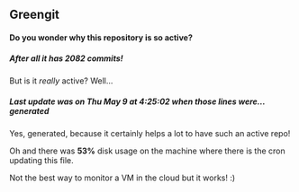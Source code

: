 ## Greengit

#### Do you wonder why this repository is so active?

##### After all it has 2082 commits!

But is it *really* active? Well...

##### Last update was on Thu May 9 at 4:25:02 when those lines were... generated

Yes, generated, because it certainly helps a lot to have such an active repo!

Oh and there was **53%** disk usage on the machine
where there is the cron updating this file.

Not the best way to monitor a VM in the cloud but it works! :)
